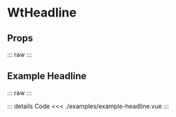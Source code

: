 <script setup>
import Docs from './wt-headline-docs.vue';
import ExampleHeadline from './examples/example-headline.vue';
</script>

# WtHeadline

## Props

::: raw
<Docs />
:::

## Example Headline

::: raw
<ExampleHeadline />
:::

::: details Code
<<< ./examples/example-headline.vue
:::
